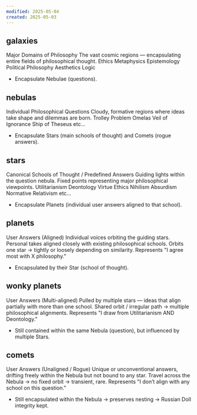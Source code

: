 ```yaml
---
modified: 2025-05-04
created: 2025-05-03
---
```

## galaxies
Major Domains of Philosophy The vast cosmic regions — encapsulating entire fields of philosophical thought. Ethics Metaphysics Epistemology Political Philosophy Aesthetics Logic
* Encapsulate Nebulae (questions).
## nebulas
Individual Philosophical Questions Cloudy, formative regions where ideas take shape and dilemmas are born. Trolley Problem Omelas Veil of Ignorance Ship of Theseus etc...
* Encapsulate Stars (main schools of thought) and Comets (rogue answers).
## stars
Canonical Schools of Thought / Predefined Answers Guiding lights within the question nebula. Fixed points representing major philosophical viewpoints. Utilitarianism Deontology Virtue Ethics Nihilism Absurdism Normative Relativism etc...
* Encapsulate Planets (individual user answers aligned to that school).
## planets
User Answers (Aligned) Individual voices orbiting the guiding stars. Personal takes aligned closely with existing philosophical schools. Orbits one star → tightly or loosely depending on similarity. Represents "I agree most with X philosophy."
* Encapsulated by their Star (school of thought).
## wonky planets
User Answers (Multi-aligned) Pulled by multiple stars — ideas that align partially with more than one school. Shared orbit / irregular path → multiple philosophical alignments. Represents "I draw from Utilitarianism AND Deontology."
* Still contained within the same Nebula (question), but influenced by multiple Stars.
## comets
User Answers (Unaligned / Rogue) Unique or unconventional answers, drifting freely within the Nebula but not bound to any star. Travel across the Nebula → no fixed orbit → transient, rare. Represents "I don’t align with any school on this question."
* Still encapsulated within the Nebula → preserves nesting → Russian Doll integrity kept.
